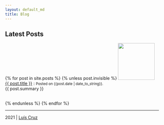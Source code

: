```yaml
---
layout: default_md
title: Blog
---
```

## Latest Posts


{% for post in site.posts %}
  {% unless post.invisible %}
<img class="pull-left img-thumbnail" src="{{post.image}}" width="120px" style="margin-right:10px"/>
  <a href="{{ post.url }}">{{ post.title }}</a> 
: <small class="text-muted">Posted on {{post.date | date_to_string}}.</small> <br/> {{ post.summary }}
<div class="clearfix"></div>
<br/>
  {% endunless %}
{% endfor %}

---


2021 \| [Luís Cruz](/)
